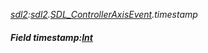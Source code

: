 _[sdl2](../../modules/sdl2/sdl2-module.md):[sdl2](../../modules/sdl2/sdl2-module.md).[SDL\_ControllerAxisEvent](../../modules/sdl2/sdl2-sdl_controlleraxisevent.md).timestamp_
##### Field timestamp:[Int](../../modules/wonkey/wonkey-types-int.md)
